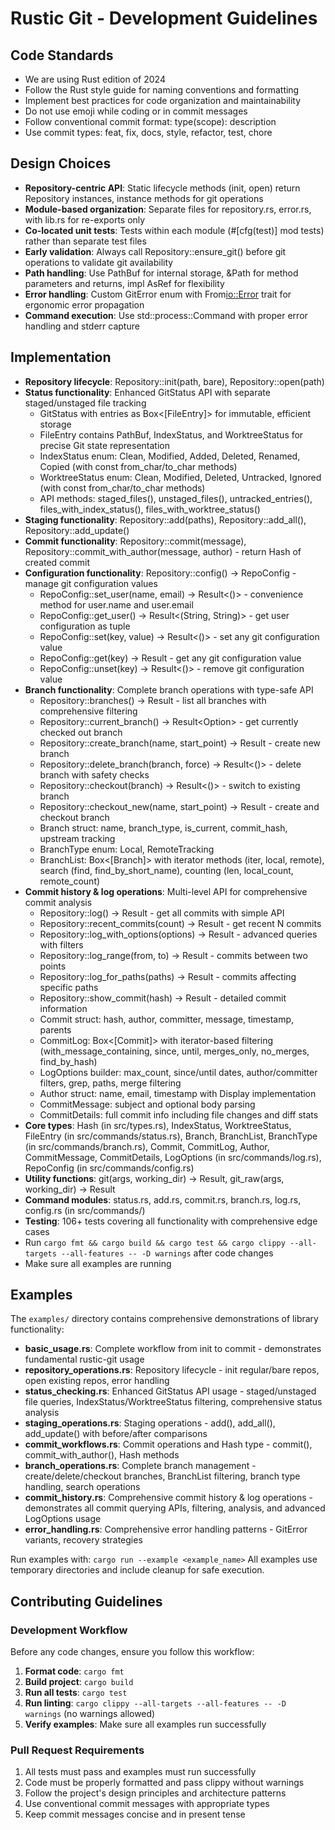 # Rustic Git - Development Guidelines

## Code Standards
- We are using Rust edition of 2024
- Follow the Rust style guide for naming conventions and formatting
- Implement best practices for code organization and maintainability
- Do not use emoji while coding or in commit messages
- Follow conventional commit format: type(scope): description
- Use commit types: feat, fix, docs, style, refactor, test, chore

## Design Choices
- **Repository-centric API**: Static lifecycle methods (init, open) return Repository instances, instance methods for git operations
- **Module-based organization**: Separate files for repository.rs, error.rs, with lib.rs for re-exports only
- **Co-located unit tests**: Tests within each module (#[cfg(test)] mod tests) rather than separate test files
- **Early validation**: Always call Repository::ensure_git() before git operations to validate git availability
- **Path handling**: Use PathBuf for internal storage, &Path for method parameters and returns, impl AsRef<Path> for flexibility
- **Error handling**: Custom GitError enum with From<io::Error> trait for ergonomic error propagation
- **Command execution**: Use std::process::Command with proper error handling and stderr capture

## Implementation
- **Repository lifecycle**: Repository::init(path, bare), Repository::open(path)
- **Status functionality**: Enhanced GitStatus API with separate staged/unstaged file tracking
  - GitStatus with entries as Box<[FileEntry]> for immutable, efficient storage
  - FileEntry contains PathBuf, IndexStatus, and WorktreeStatus for precise Git state representation
  - IndexStatus enum: Clean, Modified, Added, Deleted, Renamed, Copied (with const from_char/to_char methods)
  - WorktreeStatus enum: Clean, Modified, Deleted, Untracked, Ignored (with const from_char/to_char methods)
  - API methods: staged_files(), unstaged_files(), untracked_entries(), files_with_index_status(), files_with_worktree_status()
- **Staging functionality**: Repository::add(paths), Repository::add_all(), Repository::add_update()
- **Commit functionality**: Repository::commit(message), Repository::commit_with_author(message, author) - return Hash of created commit
- **Configuration functionality**: Repository::config() -> RepoConfig - manage git configuration values
  - RepoConfig::set_user(name, email) -> Result<()> - convenience method for user.name and user.email
  - RepoConfig::get_user() -> Result<(String, String)> - get user configuration as tuple
  - RepoConfig::set(key, value) -> Result<()> - set any git configuration value
  - RepoConfig::get(key) -> Result<String> - get any git configuration value  
  - RepoConfig::unset(key) -> Result<()> - remove git configuration value
- **Branch functionality**: Complete branch operations with type-safe API
  - Repository::branches() -> Result<BranchList> - list all branches with comprehensive filtering
  - Repository::current_branch() -> Result<Option<Branch>> - get currently checked out branch
  - Repository::create_branch(name, start_point) -> Result<Branch> - create new branch
  - Repository::delete_branch(branch, force) -> Result<()> - delete branch with safety checks
  - Repository::checkout(branch) -> Result<()> - switch to existing branch
  - Repository::checkout_new(name, start_point) -> Result<Branch> - create and checkout branch
  - Branch struct: name, branch_type, is_current, commit_hash, upstream tracking
  - BranchType enum: Local, RemoteTracking
  - BranchList: Box<[Branch]> with iterator methods (iter, local, remote), search (find, find_by_short_name), counting (len, local_count, remote_count)
- **Commit history & log operations**: Multi-level API for comprehensive commit analysis
  - Repository::log() -> Result<CommitLog> - get all commits with simple API
  - Repository::recent_commits(count) -> Result<CommitLog> - get recent N commits
  - Repository::log_with_options(options) -> Result<LogOptions> - advanced queries with filters
  - Repository::log_range(from, to) -> Result<CommitLog> - commits between two points
  - Repository::log_for_paths(paths) -> Result<CommitLog> - commits affecting specific paths
  - Repository::show_commit(hash) -> Result<CommitDetails> - detailed commit information
  - Commit struct: hash, author, committer, message, timestamp, parents
  - CommitLog: Box<[Commit]> with iterator-based filtering (with_message_containing, since, until, merges_only, no_merges, find_by_hash)
  - LogOptions builder: max_count, since/until dates, author/committer filters, grep, paths, merge filtering
  - Author struct: name, email, timestamp with Display implementation
  - CommitMessage: subject and optional body parsing
  - CommitDetails: full commit info including file changes and diff stats
- **Core types**: Hash (in src/types.rs), IndexStatus, WorktreeStatus, FileEntry (in src/commands/status.rs), Branch, BranchList, BranchType (in src/commands/branch.rs), Commit, CommitLog, Author, CommitMessage, CommitDetails, LogOptions (in src/commands/log.rs), RepoConfig (in src/commands/config.rs)
- **Utility functions**: git(args, working_dir) -> Result<String>, git_raw(args, working_dir) -> Result<Output>
- **Command modules**: status.rs, add.rs, commit.rs, branch.rs, log.rs, config.rs (in src/commands/)
- **Testing**: 106+ tests covering all functionality with comprehensive edge cases
- Run `cargo fmt && cargo build && cargo test && cargo clippy --all-targets --all-features -- -D warnings` after code changes
- Make sure all examples are running

## Examples
The `examples/` directory contains comprehensive demonstrations of library functionality:

- **basic_usage.rs**: Complete workflow from init to commit - demonstrates fundamental rustic-git usage
- **repository_operations.rs**: Repository lifecycle - init regular/bare repos, open existing repos, error handling
- **status_checking.rs**: Enhanced GitStatus API usage - staged/unstaged file queries, IndexStatus/WorktreeStatus filtering, comprehensive status analysis
- **staging_operations.rs**: Staging operations - add(), add_all(), add_update() with before/after comparisons
- **commit_workflows.rs**: Commit operations and Hash type - commit(), commit_with_author(), Hash methods
- **branch_operations.rs**: Complete branch management - create/delete/checkout branches, BranchList filtering, branch type handling, search operations
- **commit_history.rs**: Comprehensive commit history & log operations - demonstrates all commit querying APIs, filtering, analysis, and advanced LogOptions usage
- **error_handling.rs**: Comprehensive error handling patterns - GitError variants, recovery strategies

Run examples with: `cargo run --example <example_name>`
All examples use temporary directories and include cleanup for safe execution.

## Contributing Guidelines

### Development Workflow
Before any code changes, ensure you follow this workflow:

1. **Format code**: `cargo fmt`
2. **Build project**: `cargo build` 
3. **Run all tests**: `cargo test`
4. **Run linting**: `cargo clippy --all-targets --all-features -- -D warnings` (no warnings allowed)
5. **Verify examples**: Make sure all examples run successfully

### Pull Request Requirements
1. All tests must pass and examples must run successfully
2. Code must be properly formatted and pass clippy without warnings
3. Follow the project's design principles and architecture patterns
4. Use conventional commit messages with appropriate types
5. Keep commit messages concise and in present tense
